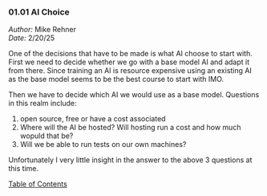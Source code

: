 ### 01.01 AI Choice ###

*Author:* Mike Rehner \
*Date:* 2/20/25

One of the decisions that have to be made is what AI choose to start with. First we need to decide whether we go with a base model AI and adapt it from there. Since training an AI is resource expensive using an existing AI as the base model seems to be the best course to start with IMO.

Then we have to decide which AI we would use as a base model. Questions in this realm include:

1. open source, free or have a cost associated
2. Where will the AI be hosted?  Will hosting run a cost and how much wopuld that be?
3. Will we be able to run tests on our own machines?

Unfortunately I very little insight in the answer to the above 3 questions at this time. 

[Table of Contents](.../TOC.md)

